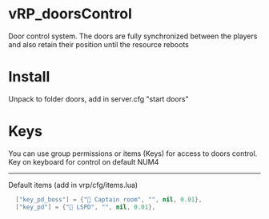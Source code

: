 # vRP_doorsControl
Door control system. The doors are fully synchronized between the players and also retain their position until the resource reboots
# Install
Unpack to folder doors, add in server.cfg "start doors"
# Keys
You can use group permissions or items (Keys) for access to doors control. Key on keyboard for control on default NUM4<hr/>
Default items (add in vrp/cfg/items.lua)<br/>
```lua
  ["key_pd_boss"] = {"🔑 Captain room", "", nil, 0.01},
  ["key_pd"] = {"🔑 LSPD", "", nil, 0.01},
```

